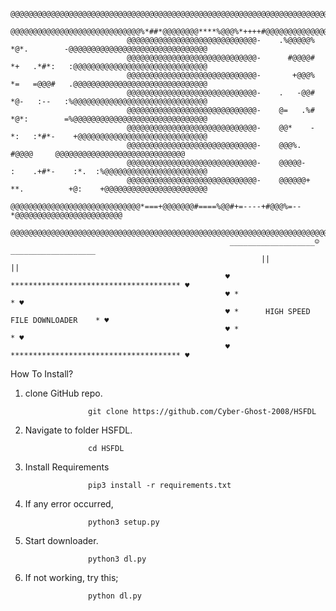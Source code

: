 
                              @@@@@@@@@@@@@@@@@@@@@@@@@@@@@@@@@@@@@@@@@@@@@@@@@@@@@@@@@@@@@@@@@@@@@@@@@@@@@@@@@@@@@@@@@@
                              @@@@@@@@@@@@@@@@@@@@@@@@@@@@@%*##*@@@@@@@@****%@@@%*++++#@@@@@@@@@@@@@@@@@@@@@@@@@@@@@@@@@
                              @@@@@@@@@@@@@@@@@@@@@@@@@@@@@-    .%@@@@@%    *@*.        -@@@@@@@@@@@@@@@@@@@@@@@@@@@@@@@
                              @@@@@@@@@@@@@@@@@@@@@@@@@@@@@-      #@@@@#    *+   .*#*:   :@@@@@@@@@@@@@@@@@@@@@@@@@@@@@@
                              @@@@@@@@@@@@@@@@@@@@@@@@@@@@@-       +@@@%    *=   =@@@#   .@@@@@@@@@@@@@@@@@@@@@@@@@@@@@@
                              @@@@@@@@@@@@@@@@@@@@@@@@@@@@@-    .   -@@#    *@-   :--   :%@@@@@@@@@@@@@@@@@@@@@@@@@@@@@@
                              @@@@@@@@@@@@@@@@@@@@@@@@@@@@@-    @=   .%#    *@*:        =%@@@@@@@@@@@@@@@@@@@@@@@@@@@@@@
                              @@@@@@@@@@@@@@@@@@@@@@@@@@@@@-    @@*    -    *:   :*#*-    +@@@@@@@@@@@@@@@@@@@@@@@@@@@@@
                              @@@@@@@@@@@@@@@@@@@@@@@@@@@@@-    @@@%.            #@@@@     @@@@@@@@@@@@@@@@@@@@@@@@@@@@@
                              @@@@@@@@@@@@@@@@@@@@@@@@@@@@@-    @@@@@-      :    .+#*-    :*.  :%@@@@@@@@@@@@@@@@@@@@@@@
                              @@@@@@@@@@@@@@@@@@@@@@@@@@@@@-    @@@@@@+     **.          +@:    +@@@@@@@@@@@@@@@@@@@@@@@
                              @@@@@@@@@@@@@@@@@@@@@@@@@@@@@*===+@@@@@@@#====%@@#+=----+#@@@%=--*@@@@@@@@@@@@@@@@@@@@@@@@
                              @@@@@@@@@@@@@@@@@@@@@@@@@@@@@@@@@@@@@@@@@@@@@@@@@@@@@@@@@@@@@@@@@@@@@@@@@@@@@@@@@@@@@@@@@@
                                                     ___________________☺___________________
                                                            ||                    ||
                                                    ♥ ************************************** ♥
                                                    ♥ *                                    * ♥
                                                    ♥ *      HIGH SPEED FILE DOWNLOADER    * ♥
                                                    ♥ *                                    * ♥
                                                    ♥ ************************************** ♥

How To Install?

1. clone GitHub repo.

                     git clone https://github.com/Cyber-Ghost-2008/HSFDL

2. Navigate to folder HSFDL. 

                     cd HSFDL

3. Install Requirements

                     pip3 install -r requirements.txt

4. If any error occurred,
 
                     python3 setup.py

4. Start downloader.

                     python3 dl.py

5. If not working, try this;

                     python dl.py
